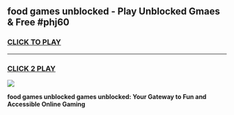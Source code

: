 
## food games unblocked - Play Unblocked Gmaes & Free #phj60
<h3>
<a href="https://news.freeplayer.one?title=food_games_unblocked&ref=03M">CLICK TO PLAY</a></h3>
<hr>

<h3>
<a href="https://news.freeplayer.one?title=food_games_unblocked&ref=03M">CLICK 2 PLAY</a>
  
</h3>

<a href="https://news.freeplayer.one?title=food_games_unblocked&ref=03M"><img src="https://clearcache.store/games.png"></a>


**food games unblocked games unblocked: Your Gateway to Fun and Accessible Online Gaming**
